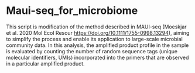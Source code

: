 # Maui-seq_for_microbiome

This script is modification of the method described in MAUI-seq (Moeskjar et al. 2020 Mol Ecol Resour https://doi.org/10.1111/1755-0998.13294), aiming to simplify the process and enable its application to large-scale microbial community data. In this analysis, the amplified product profile in the sample is evaluated by counting the number of random sequence tags (unique molecular identifiers, UMIs) incorporated into the primers that are observed in a particular amplified product.

